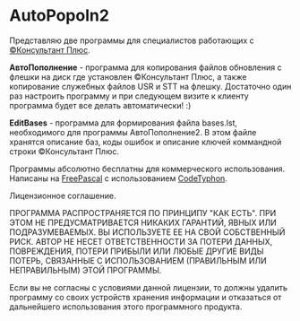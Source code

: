 # AutoPopoln2
Представляю две программы для специалистов работающих с [©Консультант Плюс](http://www.consultant.ru/).

**АвтоПополнение** - программа для копирования файлов обновления с флешки на диск где установлен ©Консультант Плюс, а также копирование служебных файлов USR и STT на флешку. Достаточно один раз настроить программу и при следующем визите к клиенту программа будет все делать автоматически! :) 

**EditBases** - программа для формирования файла bases.lst, необходимого для программы АвтоПополнение2. В этом файле хранятся описание баз, коды ошибок и описание ключей коммандной строки ©Консультант Плюс.

Программы абсолютно бесплатны для коммерческого использования.
Написаны на [FreePascal](https://www.freepascal.org/) с использованием [CodeTyphon](http://www.pilotlogic.com/).

Лицензионное соглашение.

ПРОГРАММА РАСПРОСТРАНЯЕТСЯ ПО ПРИНЦИПУ "КАК ЕСТЬ". ПРИ ЭТОМ НЕ ПРЕДУСМАТРИВАЕТСЯ НИКАКИХ ГАРАНТИЙ, ЯВНЫХ ИЛИ ПОДРАЗУМЕВАЕМЫХ. ВЫ ИСПОЛЬЗУЕТЕ ЕЕ НА СВОЙ СОБСТВЕННЫЙ РИСК. АВТОР НЕ НЕСЕТ ОТВЕТСТВЕННОСТИ ЗА ПОТЕРИ ДАННЫХ, ПОВРЕЖДЕНИЯ, ПОТЕРИ ПРИБЫЛИ ИЛИ ЛЮБЫЕ ДРУГИЕ ВИДЫ ПОТЕРЬ, СВЯЗАННЫЕ С ИСПОЛЬЗОВАНИЕМ (ПРАВИЛЬНЫМ ИЛИ НЕПРАВИЛЬНЫМ) ЭТОЙ ПРОГРАММЫ.

Если вы не согласны с условиями данной лицензии, то должны удалить программу со своих устройств хранения информации и отказаться от дальнейшего использования этого программного продукта.